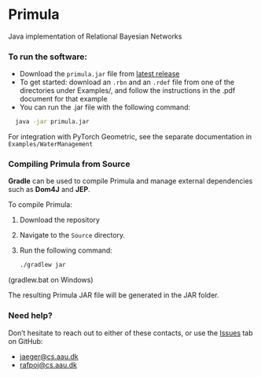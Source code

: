# Primula
Java implementation of Relational Bayesian Networks

### To run the software:

- Download the `primula.jar` file from [latest release](https://github.com/manfred-jaeger-aalborg/primula3/releases/tag/latest)
- To get started: download an `.rbn` and an `.rdef` file from one of the directories under Examples/, and follow 
  the instructions in the .pdf document for that example
- You can run the .jar file with the following command:
```bash
  java -jar primula.jar
```

For integration with PyTorch Geometric, see the separate documentation in `Examples/WaterManagement`

### Compiling Primula from Source

 **Gradle** can be used to compile Primula and manage external dependencies such as **Dom4J** and **JEP**.  

To compile Primula:

1. Download the repository
2. Navigate to the `Source` directory.
3. Run the following command:

   ```bash
   ./gradlew jar
   ```
(gradlew.bat on Windows)

The resulting Primula JAR file will be generated in the JAR folder.

### Need help? 
Don’t hesitate to reach out to either of these contacts, or use the [Issues](https://github.com/manfred-jaeger-aalborg/primula3/issues) tab on GitHub:
- jaeger@cs.aau.dk
- rafpoj@cs.aau.dk
